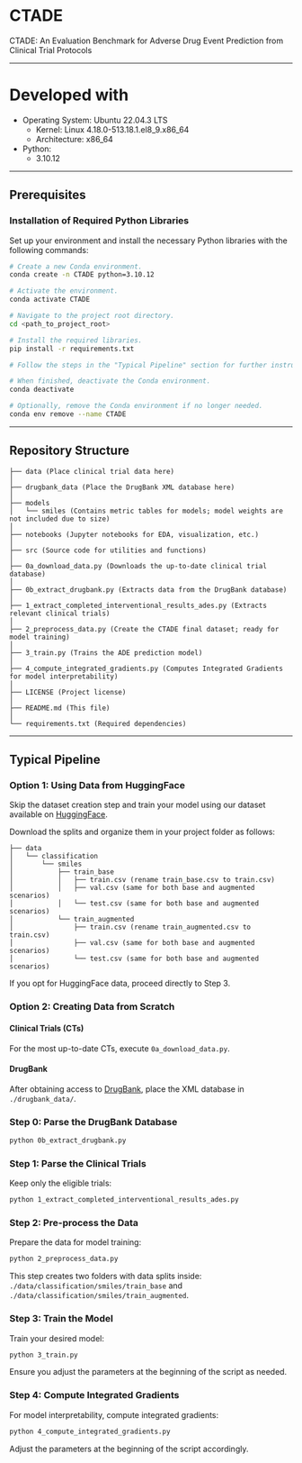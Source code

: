 # CTADE
CTADE: An Evaluation Benchmark for Adverse Drug Event Prediction from Clinical Trial Protocols

----------------
# Developed with

- Operating System: Ubuntu 22.04.3 LTS
    - Kernel: Linux 4.18.0-513.18.1.el8_9.x86_64
    - Architecture: x86_64
- Python:
    - 3.10.12

----------------

## Prerequisites

### Installation of Required Python Libraries

Set up your environment and install the necessary Python libraries with the following commands:

```bash
# Create a new Conda environment.
conda create -n CTADE python=3.10.12

# Activate the environment.
conda activate CTADE

# Navigate to the project root directory.
cd <path_to_project_root>

# Install the required libraries.
pip install -r requirements.txt

# Follow the steps in the "Typical Pipeline" section for further instructions.

# When finished, deactivate the Conda environment.
conda deactivate

# Optionally, remove the Conda environment if no longer needed.
conda env remove --name CTADE
```

----------------
## Repository Structure

```plaintext
├── data (Place clinical trial data here)
│
├── drugbank_data (Place the DrugBank XML database here)
│
├── models
│   └── smiles (Contains metric tables for models; model weights are not included due to size)
│
├── notebooks (Jupyter notebooks for EDA, visualization, etc.)
│
├── src (Source code for utilities and functions)
│
├── 0a_download_data.py (Downloads the up-to-date clinical trial database)
│
├── 0b_extract_drugbank.py (Extracts data from the DrugBank database)
│
├── 1_extract_completed_interventional_results_ades.py (Extracts relevant clinical trials)
│
├── 2_preprocess_data.py (Create the CTADE final dataset; ready for model training)
│
├── 3_train.py (Trains the ADE prediction model)
│
├── 4_compute_integrated_gradients.py (Computes Integrated Gradients for model interpretability)
│
├── LICENSE (Project license)
│
├── README.md (This file)
│
└── requirements.txt (Required dependencies)
```

----------------
## Typical Pipeline

### Option 1: Using Data from HuggingFace

Skip the dataset creation step and train your model using our dataset available on [HuggingFace](https://huggingface.co/datasets/anthonyyazdaniml/CTADE).

Download the splits and organize them in your project folder as follows:

```plaintext
├── data
│   └── classification
│       └── smiles
│           ├── train_base
│           │   ├── train.csv (rename train_base.csv to train.csv)
│           │   ├── val.csv (same for both base and augmented scenarios)
│           │   └── test.csv (same for both base and augmented scenarios)
│           └── train_augmented
│               ├── train.csv (rename train_augmented.csv to train.csv)
│               ├── val.csv (same for both base and augmented scenarios)
│               └── test.csv (same for both base and augmented scenarios)
```

If you opt for HuggingFace data, proceed directly to Step 3.

### Option 2: Creating Data from Scratch

#### Clinical Trials (CTs)

For the most up-to-date CTs, execute `0a_download_data.py`.

#### DrugBank

After obtaining access to [DrugBank](https://go.drugbank.com/), place the XML database in `./drugbank_data/`.

### Step 0: Parse the DrugBank Database

```bash
python 0b_extract_drugbank.py
```

### Step 1: Parse the Clinical Trials

Keep only the eligible trials:

```bash
python 1_extract_completed_interventional_results_ades.py
```

### Step 2: Pre-process the Data

Prepare the data for model training:

```bash
python 2_preprocess_data.py
```

This step creates two folders with data splits inside: `./data/classification/smiles/train_base` and `./data/classification/smiles/train_augmented`.

### Step 3: Train the Model

Train your desired model:

```bash
python 3_train.py
```

Ensure you adjust the parameters at the beginning of the script as needed.

### Step 4: Compute Integrated Gradients

For model interpretability, compute integrated gradients:

```bash
python 4_compute_integrated_gradients.py
```

Adjust the parameters at the beginning of the script accordingly.
